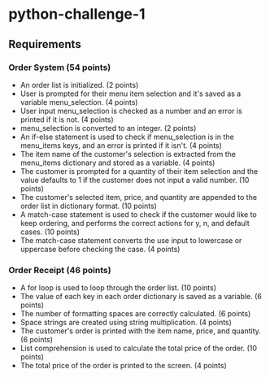 # python-challenge-1

## Requirements

### Order System (54 points)

* An order list is initialized. (2 points)
* User is prompted for their menu item selection and it's saved as a variable menu_selection. (4 points)
* User input menu_selection is checked as a number and an error is printed if it is not. (4 points)
* menu_selection is converted to an integer. (2 points)
* An if-else statement is used to check if menu_selection is in the menu_items keys, and an error is printed if it isn't. (4 points)
* The item name of the customer's selection is extracted from the  menu_items dictionary and stored as a variable. (4 points)
* The customer is prompted for a quantity of their item selection and the value defaults to 1 if the customer does not input a valid number. (10 points)
* The customer's selected item, price, and quantity are appended to the order list in dictionary format. (10 points)
* A match-case statement is used to check if the customer would like to keep ordering, and performs the correct actions for y, n, and default cases. (10 points)
* The match-case statement converts the use input to lowercase or uppercase before checking the case. (4 points)

### Order Receipt (46 points)

* A for loop is used to loop through the order list. (10 points)
* The value of each key in each order dictionary is saved as a variable. (6 points)
* The number of formatting spaces are correctly calculated. (6 points)
* Space strings are created using string multiplication. (4 points)
* The customer's order is printed with the item name, price, and quantity. (6 points)
* List comprehension is used to calculate the total price of the order. (10 points)
* The total price of the order is printed to the screen. (4 points)
